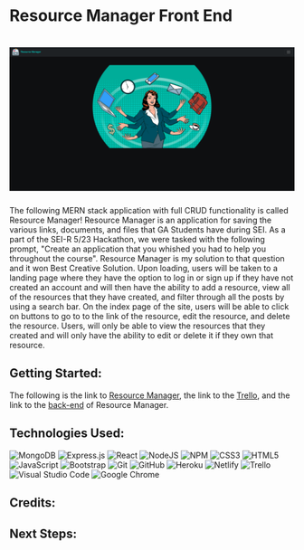 # Resource Manager Front End
# ![Landing Page](public/imgs/RMLanding.png)

The following MERN stack application with full CRUD functionality is called Resource Manager! Resource Manager is an application for saving the various links, documents, and files that GA Students have during SEI. As a part of the SEI-R 5/23 Hackathon, we were tasked with the following prompt, "Create an application that you whished you had to help you throughout the course". Resource Manager is my solution to that question and it won Best Creative Solution. Upon loading, users will be taken to a landing page where they have the option to log in or sign up if they have not created an account and will then have the ability to add a resource, view all of the resources that they have created, and filter through all the posts by using a search bar. On the index page of the site, users will be able to click on buttons to go to to the link of the resource, edit the resource, and delete the resource. Users, will only be able to view the resources that they created and will only have the ability to edit or delete it if they own that resource.

## Getting Started:
The following is the link to [Resource Manager](https://js-resource-manager.netlify.app/), the link to the [Trello](https://trello.com/b/q1hTOj6d/resource-manager), and the link to the [back-end](https://github.com/jsantia85/resource-manager-back-end) of Resource Manager.

## Technologies Used:
![MongoDB](https://img.shields.io/badge/MongoDB-%234ea94b.svg?style=for-the-badge&logo=mongodb&logoColor=white)
![Express.js](https://img.shields.io/badge/express.js-%23404d59.svg?style=for-the-badge&logo=express&logoColor=%2361DAFB)
![React](https://img.shields.io/badge/react-%2320232a.svg?style=for-the-badge&logo=react&logoColor=%2361DAFB)
![NodeJS](https://img.shields.io/badge/node.js-6DA55F?style=for-the-badge&logo=node.js&logoColor=white)
![NPM](https://img.shields.io/badge/NPM-%23000000.svg?style=for-the-badge&logo=npm&logoColor=white)
![CSS3](https://img.shields.io/badge/css3-%231572B6.svg?style=for-the-badge&logo=css3&logoColor=white)
![HTML5](https://img.shields.io/badge/html5-%23E34F26.svg?style=for-the-badge&logo=html5&logoColor=white)
![JavaScript](https://img.shields.io/badge/javascript-%23323330.svg?style=for-the-badge&logo=javascript&logoColor=%23F7DF1E)
![Bootstrap](https://img.shields.io/badge/bootstrap-%23563D7C.svg?style=for-the-badge&logo=bootstrap&logoColor=white)
![Git](https://img.shields.io/badge/git-%23F05033.svg?style=for-the-badge&logo=git&logoColor=white)
![GitHub](https://img.shields.io/badge/github-%23121011.svg?style=for-the-badge&logo=github&logoColor=white)
![Heroku](https://img.shields.io/badge/heroku-%23430098.svg?style=for-the-badge&logo=heroku&logoColor=white)
![Netlify](https://img.shields.io/badge/netlify-%23000000.svg?style=for-the-badge&logo=netlify&logoColor=#00C7B7)
![Trello](https://img.shields.io/badge/Trello-%23026AA7.svg?style=for-the-badge&logo=Trello&logoColor=white)
![Visual Studio Code](https://img.shields.io/badge/Visual%20Studio%20Code-0078d7.svg?style=for-the-badge&logo=visual-studio-code&logoColor=white)
![Google Chrome](https://img.shields.io/badge/Google%20Chrome-4285F4?style=for-the-badge&logo=GoogleChrome&logoColor=white)

## Credits:

## Next Steps: 
